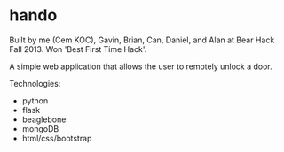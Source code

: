 hando
=====

Built by me (Cem KOC), Gavin, Brian, Can, Daniel, and Alan at Bear Hack Fall 2013. Won 'Best First Time Hack'.

A simple web application that allows the user to remotely unlock a door.

Technologies:
- python
- flask
- beaglebone
- mongoDB
- html/css/bootstrap
